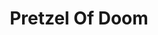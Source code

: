 ---
pid: CH520
title: Pretzel Of Doom
location_transcription: Kensington
zipcode: '19104'
outside_phl: 
neighborhood: University City,Belmont,Parkside,Powelton Village
age: '35'
age_range: 30-39
instagram: 
image_file_name: CH_520.jpg
proposal_transcription: 
topic: Food,Philadelphia
topic_summary: 0, 0
type: Other No Form
keywords_other: 
credit: Tony Meadows
image_labels: Pretzel Of Doom
twitter: 
facebook: 
permalink: "/monuments/ch520/"
layout: item-page
---